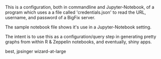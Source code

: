 This is a configuration, both in commandline and Jupyter-Notebook, of a program which uses a 
a file called 'credentials.json' to read the URL, username, and password of a BigFix server.

The sample notebook file shows it's use in a Jupyter-Notebook setting.

The intent is to use this as a configuration/query step in generating pretty graphs from within R & Zeppelin
notebooks, and eventually, shiny apps.

best,
jpsinger
wizard-at-large
